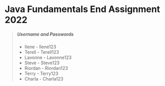 # Java Fundamentals End Assignment 2022


>
> ##### Username and Passwords
> - Ilene - Ilene123
> - Terell - Terell123
> - Lavonne - Lavonne123
> - Steve - Steve123
> - Riordan - Riordan123
> - Terry - Terry123
> - Charla - Charla123
>

